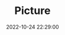 ---
weight: 1
images:
- /images/edited/161.jpeg
title: Picture
date: 2022-10-24 22:29:00
tags: [luminar neo,work,FE 28-70mm F3.5-5.6 OSS,ILCE-7M3,51.0,person]
---